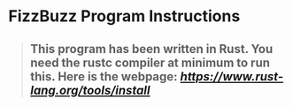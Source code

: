 # FizzBuzz Program Instructions

> ## This program has been written in Rust. You need the **rustc** compiler at minimum to run this. Here is the webpage: *https://www.rust-lang.org/tools/install*